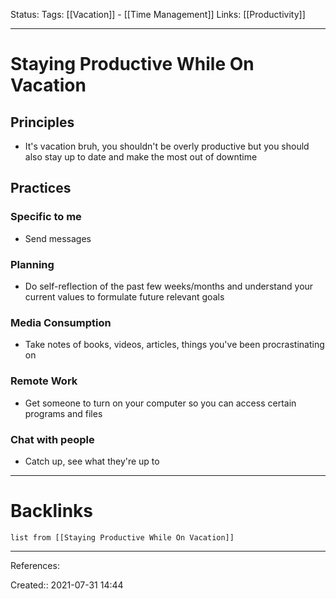 Status:
Tags: [[Vacation]] - [[Time Management]]
Links: [[Productivity]]
___
# Staying Productive While On Vacation
## Principles
- It's vacation bruh, you shouldn't be overly productive but you should also stay up to date and make the most out of downtime
## Practices
### Specific to me
- Send messages
### Planning
- Do self-reflection of the past few weeks/months and understand your current values to formulate future relevant goals
### Media Consumption
- Take notes of books, videos, articles, things you've been procrastinating on
### Remote Work
- Get someone to turn on your computer so you can access certain programs and files
### Chat with people
- Catch up, see what they're up to
___
# Backlinks
```dataview
list from [[Staying Productive While On Vacation]]
```
___
References:

Created:: 2021-07-31 14:44
